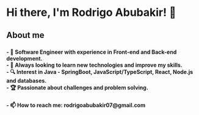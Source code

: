 # Hi there, I'm Rodrigo Abubakir! 👋


<h2 align="left">About me</h2>

###

<h4 align="left">- 🚀 Software Engineer with experience in Front-end and Back-end development.<br>- 🎯 Always looking to learn new technologies and improve my skills.<br>- 🔍 Interest in Java - SpringBoot, JavaScript/TypeScript, React, Node.js and databases.<br>- 🏆 Passionate about challenges and problem solving.</h4>

###


###

###

<h4 align="left">- 📫 How to reach me: rodrigoabubakir07@gmail.com
  
                 


###

